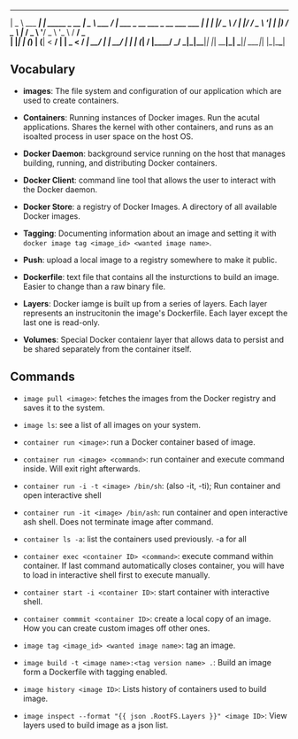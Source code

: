  ____             _               ____       __
|  _ \  ___   ___| | _____ _ __  |  _ \ ___ / _| ___ _ __ ___ _ __   ___ ___
| | | |/ _ \ / __| |/ / _ \ '__| | |_) / _ \ |_ / _ \ '__/ _ \ '_ \ / __/ _ \
| |_| | (_) | (__|   <  __/ |    |  _ <  __/  _|  __/ | |  __/ | | | (_|  __/
|____/ \___/ \___|_|\_\___|_|    |_| \_\___|_|  \___|_|  \___|_| |_|\___\___|


## Vocabulary

- **images**: The file system and configuration of our application which are used to create containers.

- **Containers**: Running instances of Docker images. Run the acutal applications. Shares the kernel with other containers, and runs as an isoalted process in user space on the host OS.

- **Docker Daemon**: background service running on the host that manages building, running, and distributing Docker containers. 

- **Docker Client**: command line tool that allows the user to interact with the Docker daemon.

- **Docker Store**: a registry of Docker Images. A directory of all available Docker images.

- **Tagging**: Documenting information about an image and setting it with `docker image tag <image_id> <wanted image name>`.

- **Push**: upload a local image to a registry somewhere to make it public.

- **Dockerfile**: text file that contains all the insturctions to build an image. Easier to change than a raw binary file. 

- **Layers**: Docker iamge is built up from a series of layers. Each layer represents an instrucitonin the image's Dockerfile. Each layer except the last one is read-only.

- **Volumes**: Special Docker contaienr layer that allows data to persist and be shared separately from the container itself.


## Commands

- `image pull <image>`: fetches the images from the Docker registry and saves it to the system.

- `image ls`: see a list of all images on your system.

- `container run <image>`: run a Docker container based of image.

- `container run <image> <command>`: run container and execute command inside. Will exit right afterwards.

- `container run -i -t <image> /bin/sh`: (also -it, -ti); Run container and open interactive shell

- `container run -it <image> /bin/ash`: run container and open interactive ash shell. Does not terminate image after command.

- `container ls -a`: list the containers used previously. -a for all

- `container exec <container ID> <command>`: execute command within container. If last command automatically closes container, you will have to load in interactive shell first to execute manually.

- `container start -i <container ID>`: start container with interactive shell.

- `container commmit <container ID>`: create a local copy of an image. How you can create custom images off other ones.

- `image tag <image_id> <wanted image name>`: tag an image.

- `image build -t <image name>:<tag version name> .`: Build an image form a Dockerfile with tagging enabled.

- `image history <image ID>`: Lists history of containers used to build image.

- `image inspect --format "{{ json .RootFS.Layers }}" <image ID>`: View layers used to build image as a json list.


